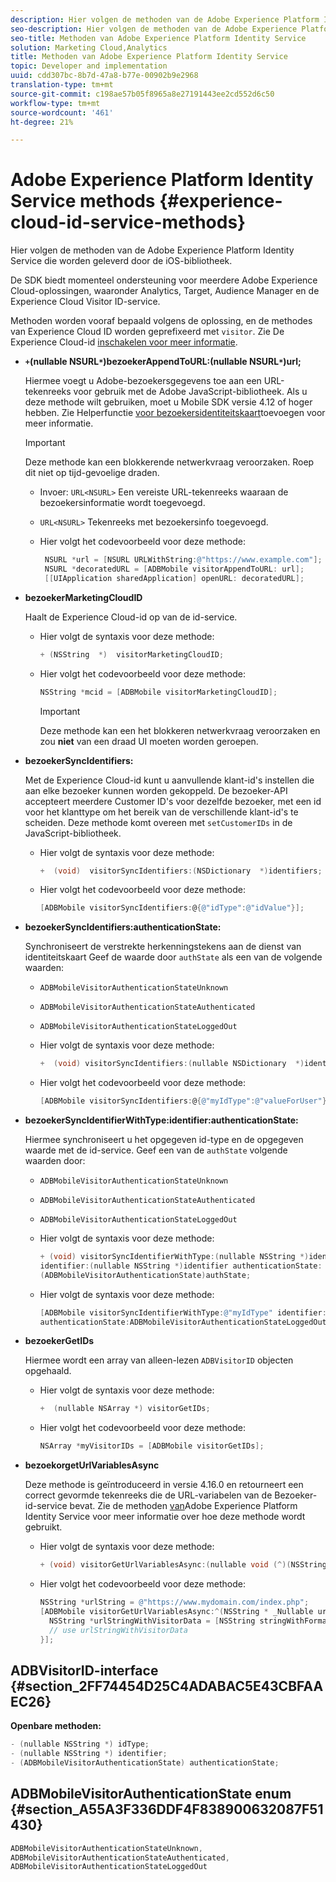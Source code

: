 ```yaml
---
description: Hier volgen de methoden van de Adobe Experience Platform Identity Service die worden geleverd door de iOS-bibliotheek.
seo-description: Hier volgen de methoden van de Adobe Experience Platform Identity Service die worden geleverd door de iOS-bibliotheek.
seo-title: Methoden van Adobe Experience Platform Identity Service
solution: Marketing Cloud,Analytics
title: Methoden van Adobe Experience Platform Identity Service
topic: Developer and implementation
uuid: cdd307bc-8b7d-47a8-b77e-00902b9e2968
translation-type: tm+mt
source-git-commit: c198ae57b05f8965a8e27191443ee2cd552d6c50
workflow-type: tm+mt
source-wordcount: '461'
ht-degree: 21%

---
```



# Adobe Experience Platform Identity Service methods {#experience-cloud-id-service-methods}

Hier volgen de methoden van de Adobe Experience Platform Identity Service die worden geleverd door de iOS-bibliotheek.

De SDK biedt momenteel ondersteuning voor meerdere Adobe Experience Cloud-oplossingen, waaronder Analytics, Target, Audience Manager en de Experience Cloud Visitor ID-service.

Methoden worden vooraf bepaald volgens de oplossing, en de methodes van Experience Cloud ID worden geprefixeerd met `visitor`. Zie De Experience Cloud-id [inschakelen voor meer informatie](/help/ios/marketing-cloud/mcvid.md).

* **`+`(nullable NSURL`*`)bezoekerAppendToURL:(nullable NSURL`*`)url;**

   Hiermee voegt u Adobe-bezoekersgegevens toe aan een URL-tekenreeks voor gebruik met de Adobe JavaScript-bibliotheek. Als u deze methode wilt gebruiken, moet u Mobile SDK versie 4.12 of hoger hebben. Zie Helperfunctie [voor bezoekersidentiteitskaart](https://docs.adobe.com/content/help/en/id-service/using/id-service-api/methods/appendvisitorid.html)toevoegen voor meer informatie.

   >[!IMPORTANT]
   >
   >Deze methode kan een blokkerende netwerkvraag veroorzaken. Roep dit niet op tijd-gevoelige draden.

   * Invoer: `URL<NSURL>`
Een vereiste URL-tekenreeks waaraan de bezoekersinformatie wordt toegevoegd.
   * `URL<NSURL>`
Tekenreeks met bezoekersinfo toegevoegd.

   * Hier volgt het codevoorbeeld voor deze methode:

      ```objective-c
       NSURL *url = [NSURL URLWithString:@"https://www.example.com"];  
       NSURL *decoratedURL = [ADBMobile visitorAppendToURL: url];  
       [[UIApplication sharedApplication] openURL: decoratedURL];  
      ```

* **bezoekerMarketingCloudID**

   Haalt de Experience Cloud-id op van de id-service.

   * Hier volgt de syntaxis voor deze methode:

      ```objective-c
      + (NSString  *)  visitorMarketingCloudID;
      ```

   * Hier volgt het codevoorbeeld voor deze methode:

      ```objective-c
      NSString *mcid = [ADBMobile visitorMarketingCloudID]; 
      ```

      >[!IMPORTANT]
      >
      >Deze methode kan een het blokkeren netwerkvraag veroorzaken en zou **niet** van een draad UI moeten worden geroepen.

* **bezoekerSyncIdentifiers:**

   Met de Experience Cloud-id kunt u aanvullende klant-id&#39;s instellen die aan elke bezoeker kunnen worden gekoppeld. De bezoeker-API accepteert meerdere Customer ID&#39;s voor dezelfde bezoeker, met een id voor het klanttype om het bereik van de verschillende klant-id&#39;s te scheiden. Deze methode komt overeen met `setCustomerIDs` in de JavaScript-bibliotheek.

   * Hier volgt de syntaxis voor deze methode:

      ```objective-c
      +  (void)  visitorSyncIdentifiers:(NSDictionary  *)identifiers;
      ```

   * Hier volgt het codevoorbeeld voor deze methode:

      ```objective-c
      [ADBMobile visitorSyncIdentifiers:@{@"idType":@"idValue"}];
      ```

* **bezoekerSyncIdentifiers:authenticationState:**

   Synchroniseert de verstrekte herkenningstekens aan de dienst van identiteitskaart Geef de waarde door `authState` als een van de volgende waarden:

   * `ADBMobileVisitorAuthenticationStateUnknown`
   * `ADBMobileVisitorAuthenticationStateAuthenticated`
   * `ADBMobileVisitorAuthenticationStateLoggedOut`

   * Hier volgt de syntaxis voor deze methode:

      ```objective-c
      +  (void) visitorSyncIdentifiers:(nullable NSDictionary  *)identifiers  authenticationState:(ADBMobileVisitorAuthenticationState)authState; 
      ```

   * Hier volgt het codevoorbeeld voor deze methode:

      ```objective-c
      [ADBMobile visitorSyncIdentifiers:@{@"myIdType":@"valueForUser"}  authenticationState:ADBMobileVisitorAuthenticationStateAuthenticated]; 
      ```

* **bezoekerSyncIdentifierWithType:identifier:authenticationState:**

   Hiermee synchroniseert u het opgegeven id-type en de opgegeven waarde met de id-service. Geef een van de `authState` volgende waarden door:

   * `ADBMobileVisitorAuthenticationStateUnknown`
   * `ADBMobileVisitorAuthenticationStateAuthenticated`
   * `ADBMobileVisitorAuthenticationStateLoggedOut`

   * Hier volgt de syntaxis voor deze methode:

      ```objective-c
      + (void) visitorSyncIdentifierWithType:(nullable NSString *)identifierType  
      identifier:(nullable NSString *)identifier authenticationState:
      (ADBMobileVisitorAuthenticationState)authState; 
      ```

   * Hier volgt de syntaxis voor deze methode:

      ```objective-c
      [ADBMobile visitorSyncIdentifierWithType:@"myIdType" identifier:@"valueForUser"  
      authenticationState:ADBMobileVisitorAuthenticationStateLoggedOut]; 
      ```

* **bezoekerGetIDs**

   Hiermee wordt een array van alleen-lezen `ADBVisitorID` objecten opgehaald.

   * Hier volgt de syntaxis voor deze methode:

      ```objective-c
      +  (nullable NSArray *) visitorGetIDs;
      ```

   * Hier volgt het codevoorbeeld voor deze methode:

      ```objective-c
      NSArray *myVisitorIDs = [ADBMobile visitorGetIDs];
      ```

* **bezoekorgetUrlVariablesAsync**

   Deze methode is geïntroduceerd in versie 4.16.0 en retourneert een correct gevormde tekenreeks die de URL-variabelen van de Bezoeker-id-service bevat. Zie de methoden [van](/help/ios/reference/hybrid-app.md)Adobe Experience Platform Identity Service voor meer informatie over hoe deze methode wordt gebruikt.

   * Hier volgt de syntaxis voor deze methode:

      ```objectivec
      + (void) visitorGetUrlVariablesAsync:(nullable void (^)(NSString* __nullable urlVariables))callback;
      ```

   * Hier volgt het codevoorbeeld voor deze methode:

      ```objectivec
      NSString *urlString = @"https://www.mydomain.com/index.php"; 
      [ADBMobile visitorGetUrlVariablesAsync:^(NSString * _Nullable urlVariables) { 
        NSString *urlStringWithVisitorData = [NSString stringWithFormat:@"%@?%@", urlString, urlVariables]; 
        // use urlStringWithVisitorData 
      }];
      ```

## ADBVisitorID-interface {#section_2FF74454D25C4ADABAC5E43CBFAAEC26}

**Openbare methoden:**

```objective-c
- (nullable NSString *) idType; 
- (nullable NSString *) identifier; 
- (ADBMobileVisitorAuthenticationState) authenticationState; 
```

## ADBMobileVisitorAuthenticationState enum {#section_A55A3F336DDF4F838900632087F51430}

```objective-c
ADBMobileVisitorAuthenticationStateUnknown, 
ADBMobileVisitorAuthenticationStateAuthenticated, 
ADBMobileVisitorAuthenticationStateLoggedOut
```

